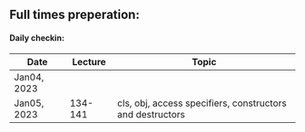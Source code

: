 ## Full times preperation:
#### Daily checkin:  
| Date | Lecture | Topic |
| --- | ----------- | --------- |
| Jan04, 2023 | | |
| Jan05, 2023 | 134-141 | cls, obj, access specifiers, constructors and destructors |
